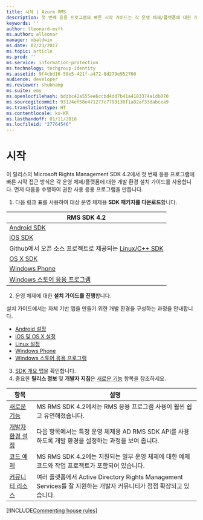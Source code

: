 ```yaml
---
title: 시작 | Azure RMS
description: 첫 번째 응용 프로그램의 빠른 시작 가이드는 각 운영 체제/플랫폼에 대한 개발 환경 설치 가이드를 통해 제공됩니다.
keywords: ''
author: lleonard-msft
ms.author: alleonar
manager: mbaldwin
ms.date: 02/23/2017
ms.topic: article
ms.prod: ''
ms.service: information-protection
ms.technology: techgroup-identity
ms.assetid: 9f4cbd16-58e5-421f-a472-8d279e952760
audience: developer
ms.reviewer: shubhamp
ms.suite: ems
ms.openlocfilehash: bddbc42a555ee6ccbd4dd7b41a4183374a1db070
ms.sourcegitcommit: 93124ef58e471277c7793130f1a82af33dabcea9
ms.translationtype: HT
ms.contentlocale: ko-KR
ms.lasthandoff: 01/11/2018
ms.locfileid: "27764546"
---
```

# <a name="get-started"></a>시작

이 릴리스의 Microsoft Rights Management SDK 4.2에서 첫 번째 응용 프로그램에 빠른 시작 접근 방식은 각 운영 체제/플랫폼에 대한 개발 환경 설치 가이드를 사용합니다. 먼저 다음을 수행하여 권한 사용 응용 프로그램을 만듭니다.

1. 다음 링크 표를 사용하여 대상 운영 체제용 **SDK 패키지를 다운로드**합니다.

  |RMS SDK 4.2|
  |---------------|
  |[Android SDK](http://Go.Microsoft.Com/FWLink/p/?LinkId=404271)|
  |[iOS SDK](http://Go.Microsoft.Com/FWLink/p/?LinkId=404272)|
  |Github에서 오픈 소스 프로젝트로 제공되는 [Linux/C++ SDK](https://github.com/AzureAD/rms-sdk-for-cpp)|
  |[OS X SDK](http://Go.Microsoft.Com/FWLink/p/?LinkId=404273)|
  |[Windows Phone](http://go.microsoft.com/fwlink/p/?LinkId=524758)|
  |[Windows 스토어 응용 프로그램](http://go.microsoft.com/fwlink/p/?LinkID=526163)|

2. 운영 체제에 대한 **설치 가이드를 진행**합니다.

  설치 가이드에서는 자체 기반 앱을 만들기 위한 개발 환경을 구성하는 과정을 안내합니다.
  - [Android 설정](android-sdk.md)
  - [iOS 및 OS X 설정](ios-sdk.md)          
  - [Linux 설정](linux-setup.md)              
  - [Windows Phone](windows-phone-apps.md)     
  - [Windows 스토어 응용 프로그램](winrt-sdk.md)

3. [SDK 개요 맵](api-reference-4-2.md)을 확인합니다.
4. 중요한 **릴리스 정보** 및 **개발자 지침**은 [새로운 기능](release-notes.md) 항목을 참조하세요.

  |항목|설명|
  |-----|-----------|
  |[새로운 기능](release-notes.md)|MS RMS SDK 4.2에서는 RMS 응용 프로그램 사용이 훨씬 쉽고 유연해졌습니다.|
  |[개발자 환경 설정](setup-developer-environment.md)|다음 항목에서는 특정 운영 체제용 AD RMS SDK API를 사용하도록 개발 환경을 설정하는 과정을 보여 줍니다.|
  |[코드 예제](code-examples.md)|MS RMS SDK 4.2에는 지원되는 일부 운영 체제에 대한 예제 코드와 작업 프로젝트가 포함되어 있습니다.|
  |[커뮤니티 리소스](community-resources.md)|여러 플랫폼에서 Active Directory Rights Management Services를 잘 지원하는 개발자 커뮤니티가 점점 확장되고 있습니다.|

[!INCLUDE[Commenting house rules](../includes/houserules.md)]